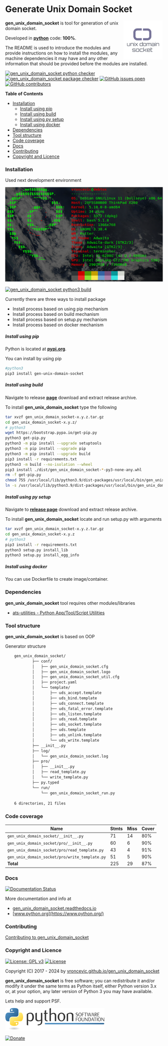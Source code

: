 # Generate Unix Domain Socket

<img align="right" src="https://raw.githubusercontent.com/vroncevic/gen_unix_domain_socket/dev/docs/gen_unix_domain_socket_logo.png" width="25%">

**gen_unix_domain_socket** is tool for generation of unix domain socket.

Developed in **[python](https://www.python.org/)** code: **100%**.

The README is used to introduce the modules and provide instructions on
how to install the modules, any machine dependencies it may have and any
other information that should be provided before the modules are installed.

[![gen_unix_domain_socket python checker](https://github.com/vroncevic/gen_unix_domain_socket/actions/workflows/gen_unix_domain_socket_python_checker.yml/badge.svg)](https://github.com/vroncevic/gen_unix_domain_socket/actions/workflows/gen_unix_domain_socket_python_checker.yml) [![gen_unix_domain_socket package checker](https://github.com/vroncevic/gen_unix_domain_socket/actions/workflows/gen_unix_domain_socket_package_checker.yml/badge.svg)](https://github.com/vroncevic/gen_unix_domain_socket/actions/workflows/gen_unix_domain_socket_package.yml) [![GitHub issues open](https://img.shields.io/github/issues/vroncevic/gen_unix_domain_socket.svg)](https://github.com/vroncevic/gen_unix_domain_socket/issues) [![GitHub contributors](https://img.shields.io/github/contributors/vroncevic/gen_unix_domain_socket.svg)](https://github.com/vroncevic/gen_unix_domain_socket/graphs/contributors)

<!-- START doctoc generated TOC please keep comment here to allow auto update -->
<!-- DON'T EDIT THIS SECTION, INSTEAD RE-RUN doctoc TO UPDATE -->
**Table of Contents**

- [Installation](#installation)
    - [Install using pip](#install-using-pip)
    - [Install using build](#install-using-build)
    - [Install using py setup](#install-using-py-setup)
    - [Install using docker](#install-using-docker)
- [Dependencies](#dependencies)
- [Tool structure](#tool-structure)
- [Code coverage](#code-coverage)
- [Docs](#docs)
- [Contributing](#contributing)
- [Copyright and Licence](#copyright-and-licence)

<!-- END doctoc generated TOC please keep comment here to allow auto update -->

### Installation

Used next development environment

![debian linux os](https://raw.githubusercontent.com/vroncevic/gen_unix_domain_socket/dev/docs/debtux.png)

[![gen_unix_domain_socket python3 build](https://github.com/vroncevic/gen_unix_domain_socket/actions/workflows/gen_unix_domain_socket_python3_build.yml/badge.svg)](https://github.com/vroncevic/gen_unix_domain_socket/actions/workflows/gen_unix_domain_socket_python3_build.yml)

Currently there are three ways to install package
* Install process based on using pip mechanism
* Install process based on build mechanism
* Install process based on setup.py mechanism
* Install process based on docker mechanism

##### Install using pip

Python is located at **[pypi.org](https://pypi.org/project/gen-unix-domain-socket/)**.

You can install by using pip

```bash
#python3
pip3 install gen-unix-domain-socket
```

##### Install using build

Navigate to release **[page](https://github.com/vroncevic/gen_unix_domain_socket/releases/)** download and extract release archive.

To install **gen_unix_domain_socket** type the following

```bash
tar xvzf gen_unix_domain_socket-x.y.z.tar.gz
cd gen_unix_domain_socket-x.y.z/
# python3
wget https://bootstrap.pypa.io/get-pip.py
python3 get-pip.py 
python3 -m pip install --upgrade setuptools
python3 -m pip install --upgrade pip
python3 -m pip install --upgrade build
pip3 install -r requirements.txt
python3 -m build --no-isolation --wheel
pip3 install ./dist/gen_unix_domain_socket-*-py3-none-any.whl
rm -f get-pip.py
chmod 755 /usr/local/lib/python3.9/dist-packages/usr/local/bin/gen_unix_domain_socket_run.py
ln -s /usr/local/lib/python3.9/dist-packages/usr/local/bin/gen_unix_domain_socket_run.py /usr/local/bin/gen_unix_domain_socket_run.py
```

##### Install using py setup

Navigate to **[release page](https://github.com/vroncevic/gen_unix_domain_socket/releases)** download and extract release archive.

To install **gen_unix_domain_socket** locate and run setup.py with arguments

```bash
tar xvzf gen_unix_domain_socket-x.y.z.tar.gz
cd gen_unix_domain_socket-x.y.z
# python3
pip3 install -r requirements.txt
python3 setup.py install_lib
python3 setup.py install_egg_info
```

##### Install using docker

You can use Dockerfile to create image/container.

### Dependencies

**gen_unix_domain_socket** tool requires other modules/libraries

- [ats-utilities - Python App/Tool/Script Utilities](https://vroncevic.github.io/gen_unix_domain_socket)

### Tool structure

**gen_unix_domain_socket** is based on OOP

Generator structure

```bash
    gen_unix_domain_socket/
            ├── conf/
            │   ├── gen_unix_domain_socket.cfg
            │   ├── gen_unix_domain_socket.logo
            │   ├── gen_unix_domain_socket_util.cfg
            │   ├── project.yaml
            │   └── template/
            │       ├── uds_accept.template
            │       ├── uds_bind.template
            │       ├── uds_connect.template
            │       ├── uds_fatal_error.template
            │       ├── uds_listen.template
            │       ├── uds_read.template
            │       ├── uds_socket.template
            │       ├── uds.template
            │       ├── uds_unlink.template
            │       └── uds_write.template
            ├── __init__.py
            ├── log/
            │   └── gen_unix_domain_socket.log
            ├── pro/
            │   ├── __init__.py
            │   ├── read_template.py
            │   └── write_template.py
            ├── py.typed
            └── run/
                └── gen_unix_domain_socket_run.py

    6 directories, 21 files
```

### Code coverage

| Name | Stmts | Miss | Cover |
|------|-------|------|-------|
| `gen_unix_domain_socket/__init__.py` | 71 | 14 | 80% |
| `gen_unix_domain_socket/pro/__init__.py` | 60 | 6 | 90% |
| `gen_unix_domain_socket/pro/read_template.py` | 43 | 4 | 91% |
| `gen_unix_domain_socket/pro/write_template.py` | 51 | 5 | 90% |
| **Total** | 225 | 29 | 87% |

### Docs

[![Documentation Status](https://readthedocs.org/projects/gen-unix-domain-socket/badge/?version=latest)](https://gen-unix-domain-socket.readthedocs.io/en/latest/?badge=latest)

More documentation and info at

* [gen_unix_domain_socket.readthedocs.io](https://gen-unix-domain-socket.readthedocs.io)
* [www.python.org](https://www.python.org/)

### Contributing

[Contributing to gen_unix_domain_socket](CONTRIBUTING.md)

### Copyright and Licence

[![License: GPL v3](https://img.shields.io/badge/License-GPLv3-blue.svg)](https://www.gnu.org/licenses/gpl-3.0) [![License](https://img.shields.io/badge/License-Apache%202.0-blue.svg)](https://opensource.org/licenses/Apache-2.0)

Copyright (C) 2017 - 2024 by [vroncevic.github.io/gen_unix_domain_socket](https://vroncevic.github.io/gen_unix_domain_socket/)

**gen_unix_domain_socket** is free software; you can redistribute it and/or modify
it under the same terms as Python itself, either Python version 3.x or,
at your option, any later version of Python 3 you may have available.

Lets help and support PSF.

[![Python Software Foundation](https://raw.githubusercontent.com/vroncevic/gen_unix_domain_socket/dev/docs/psf-logo-alpha.png)](https://www.python.org/psf/)

[![Donate](https://www.paypalobjects.com/en_US/i/btn/btn_donateCC_LG.gif)](https://www.python.org/psf/donations/)
